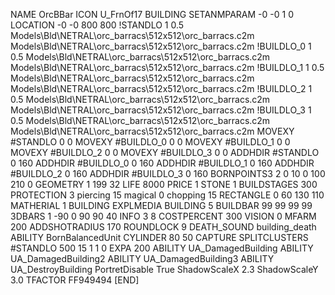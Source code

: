 NAME OrcBBar
ICON U_FrnOf17
BUILDING
SETANMPARAM -0 -0 1 0
LOCATION -0 -0 800 800
!STANDLO      1 0.5 Models\Bld\NETRAL\orc_barracs\512x512\orc_barracs.c2m Models\Bld\NETRAL\orc_barracs\512x512\orc_barracs.c2m
!BUILDLO_0    1 0.5 Models\Bld\NETRAL\orc_barracs\512x512\orc_barracs.c2m Models\Bld\NETRAL\orc_barracs\512x512\orc_barracs.c2m
!BUILDLO_1    1 0.5 Models\Bld\NETRAL\orc_barracs\512x512\orc_barracs.c2m Models\Bld\NETRAL\orc_barracs\512x512\orc_barracs.c2m
!BUILDLO_2    1 0.5 Models\Bld\NETRAL\orc_barracs\512x512\orc_barracs.c2m Models\Bld\NETRAL\orc_barracs\512x512\orc_barracs.c2m
!BUILDLO_3    1 0.5 Models\Bld\NETRAL\orc_barracs\512x512\orc_barracs.c2m Models\Bld\NETRAL\orc_barracs\512x512\orc_barracs.c2m
MOVEXY #STANDLO   0 0
MOVEXY #BUILDLO_0 0 0
MOVEXY #BUILDLO_1 0 0
MOVEXY #BUILDLO_2 0 0
MOVEXY #BUILDLO_3 0 0
ADDHDIR #STANDLO 0 160
ADDHDIR #BUILDLO_0 0 160
ADDHDIR #BUILDLO_1 0 160
ADDHDIR #BUILDLO_2 0 160
ADDHDIR #BUILDLO_3 0 160
BORNPOINTS3 2 0 10 0 100 210 0
GEOMETRY 1 199 32
LIFE     8000
PRICE 1 STONE 1
BUILDSTAGES 300
PROTECTION 3 piercing 15 magical 0 chopping 15
RECTANGLE    0 60 130 110
MATHERIAL 1 BUILDING
EXPLMEDIA BUILDING 5
BUILDBAR    99 99 99 99
3DBARS 1 -90 0 90 90 40
INFO 3 8
COSTPERCENT 300
VISION 0
MFARM 200
ADDSHOTRADIUS 170
ROUNDLOCK 9
DEATH_SOUND building_death
ABILITY BornBalancedUnit
CYLINDER 80 50
CAPTURE
SPLITCLUSTERS #STANDLO 500 15 1 1 0
EXPA 200
ABILITY UA_DamagedBuilding
ABILITY UA_DamagedBuilding2
ABILITY UA_DamagedBuilding3
ABILITY UA_DestroyBuilding
PortretDisable True
ShadowScaleX 2.3
ShadowScaleY 3.0
TFACTOR FF949494
[END]
